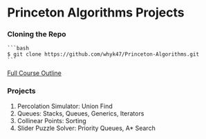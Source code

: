 # Princeton Algorithms Projects

### Cloning the Repo
    ```bash
    $ git clone https://github.com/whyk47/Princeton-Algorithms.git
    ```

[Full Course Outline](https://algs4.cs.princeton.edu/home/)

### Projects
1. Percolation Simulator: Union Find
2. Queues: Stacks, Queues, Generics, Iterators
3. Collinear Points: Sorting
4. Slider Puzzle Solver: Priority Queues, A* Search
